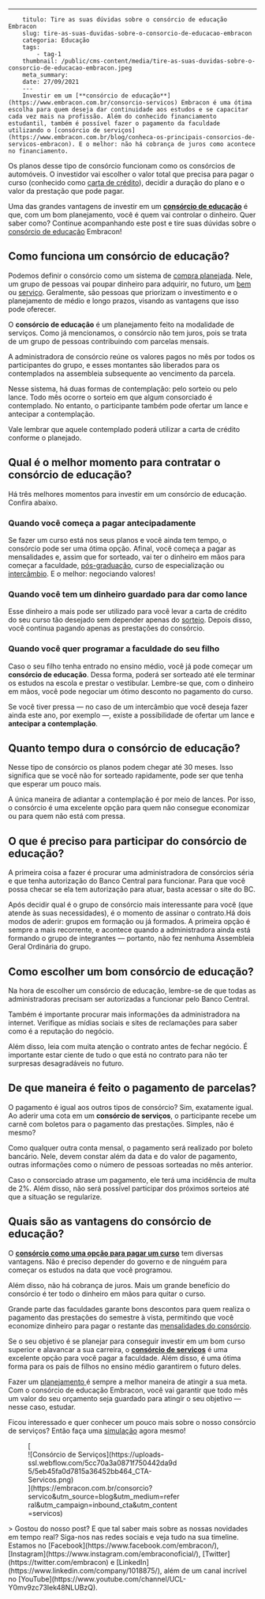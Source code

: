 ---
        titulo: Tire as suas dúvidas sobre o consórcio de educação Embracon
        slug: tire-as-suas-duvidas-sobre-o-consorcio-de-educacao-embracon
        categoria: Educação
        tags:
            - tag-1
        thumbnail: /public/cms-content/media/tire-as-suas-duvidas-sobre-o-consorcio-de-educacao-embracon.jpeg
        meta_summary: 
        date: 27/09/2021
        ---
        Investir em um [**consórcio de educação**](https://www.embracon.com.br/consorcio-servicos) Embracon é uma ótima escolha para quem deseja dar continuidade aos estudos e se capacitar cada vez mais na profissão. Além do conhecido financiamento estudantil, também é possível fazer o pagamento da faculdade utilizando o [consórcio de serviços](https://www.embracon.com.br/blog/conheca-os-principais-consorcios-de-servicos-embracon). E o melhor: não há cobrança de juros como acontece no financiamento.

Os planos desse tipo de consórcio funcionam como os consórcios de automóveis. O investidor vai escolher o valor total que precisa para pagar o curso (conhecido como [carta de crédito](https://www.embracon.com.br/conhecaoconsorcio/o-que-e-carta-de-credito)), decidir a duração do plano e o valor da prestação que pode pagar.

Uma das grandes vantagens de investir em um [**consórcio de educação**](https://www.embracon.com.br/blog/tire-as-suas-duvidas-sobre-o-consorcio-de-educacao-embracon) é que, com um bom planejamento, você é quem vai controlar o dinheiro. Quer saber como? Continue acompanhando este post e tire suas dúvidas sobre o [consórcio de educação](https://www.embracon.com.br/blog/educacao-saiba-como-investir-na-sua) Embracon!

Como funciona um consórcio de educação?
---------------------------------------

Podemos definir o consórcio como um sistema de [compra planejada](https://www.embracon.com.br/blog/planejamento-financeiro-um-guia-para-as-financas-nao-sairem-de-controle). Nele, um grupo de pessoas vai poupar dinheiro para adquirir, no futuro, um [bem](https://www.embracon.com.br/consorcio-de-imoveis) ou [serviço](https://www.embracon.com.br/consorcio-servicos). Geralmente, são pessoas que priorizam o investimento e o planejamento de médio e longo prazos, visando as vantagens que isso pode oferecer.

O **consórcio de educação** é um planejamento feito na modalidade de serviços. Como já mencionamos, o consórcio não tem juros, pois se trata de um grupo de pessoas contribuindo com parcelas mensais.

A administradora de consórcio reúne os valores pagos no mês por todos os participantes do grupo, e esses montantes são liberados para os contemplados na assembleia subsequente ao vencimento da parcela.

Nesse sistema, há duas formas de contemplação: pelo sorteio ou pelo lance. Todo mês ocorre o sorteio em que algum consorciado é contemplado. No entanto, o participante também pode ofertar um lance e antecipar a contemplação.

Vale lembrar que aquele contemplado poderá utilizar a carta de crédito conforme o planejado.

Qual é o melhor momento para contratar o consórcio de educação?
---------------------------------------------------------------

Há três melhores momentos para investir em um consórcio de educação. Confira abaixo.

### Quando você começa a pagar antecipadamente

Se fazer um curso está nos seus planos e você ainda tem tempo, o consórcio pode ser uma ótima opção. Afinal, você começa a pagar as mensalidades e, assim que for sorteado, vai ter o dinheiro em mãos para começar a faculdade, [pós-graduação](https://www.embracon.com.br/blog/confira-5-beneficios-de-fazer-um-consorcio-para-pos-graduacao), curso de especialização ou [intercâmbio](https://www.embracon.com.br/blog/quais-as-maiores-vantagens-de-fazer-intercambio-nos-eua). E o melhor: negociando valores!

### Quando você tem um dinheiro guardado para dar como lance

Esse dinheiro a mais pode ser utilizado para você levar a carta de crédito do seu curso tão desejado sem depender apenas do [sorteio](https://www.embracon.com.br/conhecaoconsorcio/como-sao-realizados-os-sorteios-nas-assembleias). Depois disso, você continua pagando apenas as prestações do consórcio.

### Quando você quer programar a faculdade do seu filho

Caso o seu filho tenha entrado no ensino médio, você já pode começar um **consórcio de educação**. Dessa forma, poderá ser sorteado até ele terminar os estudos na escola e prestar o vestibular. Lembre-se que, com o dinheiro em mãos, você pode negociar um ótimo desconto no pagamento do curso.

Se você tiver pressa — no caso de um intercâmbio que você deseja fazer ainda este ano, por exemplo —, existe a possibilidade de ofertar um lance e **antecipar a contemplação**.

Quanto tempo dura o consórcio de educação?
------------------------------------------

Nesse tipo de consórcio os planos podem chegar até 30 meses. Isso significa que se você não for sorteado rapidamente, pode ser que tenha que esperar um pouco mais.

A única maneira de adiantar a contemplação é por meio de lances. Por isso, o consórcio é uma excelente opção para quem não consegue economizar ou para quem não está com pressa.

O que é preciso para participar do consórcio de educação?
---------------------------------------------------------

A primeira coisa a fazer é procurar uma administradora de consórcios séria e que tenha autorização do Banco Central para funcionar. Para que você possa checar se ela tem autorização para atuar, basta acessar o site do BC.

Após decidir qual é o grupo de consórcio mais interessante para você (que atende às suas necessidades), é o momento de assinar o contrato.Há dois modos de aderir: grupos em formação ou já formados. A primeira opção é sempre a mais recorrente, e acontece quando a administradora ainda está formando o grupo de integrantes — portanto, não fez nenhuma Assembleia Geral Ordinária do grupo.

Como escolher um bom consórcio de educação?
-------------------------------------------

Na hora de escolher um consórcio de educação, lembre-se de que todas as administradoras precisam ser autorizadas a funcionar pelo Banco Central.

Também é importante procurar mais informações da administradora na internet. Verifique as mídias sociais e sites de reclamações para saber como é a reputação do negócio.

Além disso, leia com muita atenção o contrato antes de fechar negócio. É importante estar ciente de tudo o que está no contrato para não ter surpresas desagradáveis no futuro.

De que maneira é feito o pagamento de parcelas?
-----------------------------------------------

O pagamento é igual aos outros tipos de consórcio? Sim, exatamente igual. Ao aderir uma cota em um **consórcio de serviços**, o participante recebe um carnê com boletos para o pagamento das prestações. Simples, não é mesmo?

Como qualquer outra conta mensal, o pagamento será realizado por boleto bancário. Nele, devem constar além da data e do valor de pagamento, outras informações como o número de pessoas sorteadas no mês anterior.

Caso o consorciado atrase um pagamento, ele terá uma incidência de multa de 2%. Além disso, não será possível participar dos próximos sorteios até que a situação se regularize.

Quais são as vantagens do consórcio de educação?
------------------------------------------------

O [**consórcio como uma opção para pagar um curso**](https://www.embracon.com.br/blog/8-motivos-que-comprovam-que-consorcio-e-investimento) tem diversas vantagens. Não é preciso depender do governo e de ninguém para começar os estudos na data que você programou.

Além disso, não há cobrança de juros. Mais um grande benefício do consórcio é ter todo o dinheiro em mãos para quitar o curso.

Grande parte das faculdades garante bons descontos para quem realiza o pagamento das prestações do semestre à vista, permitindo que você economize dinheiro para pagar o restante das [mensalidades do consórcio](https://www.embracon.com.br/blog/quanto-preciso-pagar-para-fazer-um-consorcio).

Se o seu objetivo é se planejar para conseguir investir em um bom curso superior e alavancar a sua carreira, o [**consórcio de serviços**](https://www.embracon.com.br/consorcio-servicos) é uma excelente opção para você pagar a faculdade. Além disso, é uma ótima forma para os pais de filhos no ensino médio garantirem o futuro deles.

Fazer um [planejamento ](https://www.embracon.com.br/blog/planeje-sua-vida-financeira-e-fique-sempre-no-azul)é sempre a melhor maneira de atingir a sua meta. Com o consórcio de educação Embracon, você vai garantir que todo mês um valor do seu orçamento seja guardado para atingir o seu objetivo — nesse caso, estudar.

Ficou interessado e quer conhecer um pouco mais sobre o nosso consórcio de serviços? Então faça uma [simulação](https://www.embracon.com.br/consorcio-servicos) agora mesmo!

<figure class="w-richtext-figure-type-image w-richtext-align-center" style="max-width:310px">[<div>![Consórcio de Serviços](https://uploads-ssl.webflow.com/5cc70a3a0871f750442da9d5/5eb45fa0d7815a36452bb464_CTA-Servicos.png)</div>](https://embracon.com.br/consorcio?servico&utm_source=blog&utm_medium=referral&utm_campaign=inbound_cta&utm_content=servicos)</figure>> Gostou do nosso post? E que tal saber mais sobre as nossas novidades em tempo real? Siga-nos nas redes sociais e veja tudo na sua timeline. Estamos no [Facebook](https://www.facebook.com/embracon/), [Instagram](https://www.instagram.com/embraconoficial/), [Twitter](https://twitter.com/embracon) e [LinkedIn](https://www.linkedin.com/company/1018875/), além de um canal incrível no [YouTube](https://www.youtube.com/channel/UCL-Y0mv9zc73Iek48NLUBzQ).
        